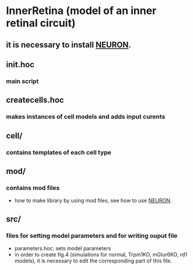 # InnerRetina (model of an inner retinal circuit)
## it is necessary to install [NEURON](https://neuron.yale.edu/neuron/).

## init.hoc
### main script

## createcells.hoc
### makes instances of cell models and adds input curents

## cell/
### contains templates of each cell type

## mod/
### contains mod files
- how to make library by using mod files, see how to use [NEURON](https://nrn.readthedocs.io/en/8.2.6/).

## src/
### files for setting model parameters and for writing ouput file
- parameters.hoc: sets model parameters
- in order to create fig.4 (simulations for normal, Trpm1KO, mGlur6KO, rd1 models),
  it is necessary to edit the corresponding part of this file.
